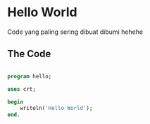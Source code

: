 # Hello World

Code yang paling sering dibuat dibumi hehehe

## The Code
```pas

program hello;

uses crt;

begin
    writeln('Hello World');
end.
```